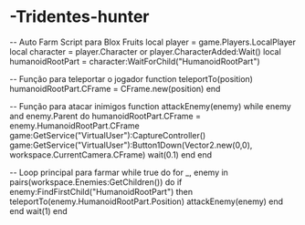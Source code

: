# -Tridentes-hunter
-- Auto Farm Script para Blox Fruits
local player = game.Players.LocalPlayer
local character = player.Character or player.CharacterAdded:Wait()
local humanoidRootPart = character:WaitForChild("HumanoidRootPart")

-- Função para teleportar o jogador
function teleportTo(position)
    humanoidRootPart.CFrame = CFrame.new(position)
end

-- Função para atacar inimigos
function attackEnemy(enemy)
    while enemy and enemy.Parent do
        humanoidRootPart.CFrame = enemy.HumanoidRootPart.CFrame
        game:GetService("VirtualUser"):CaptureController()
        game:GetService("VirtualUser"):Button1Down(Vector2.new(0,0), workspace.CurrentCamera.CFrame)
        wait(0.1)
    end
end

-- Loop principal para farmar
while true do
    for _, enemy in pairs(workspace.Enemies:GetChildren()) do
        if enemy:FindFirstChild("HumanoidRootPart") then
            teleportTo(enemy.HumanoidRootPart.Position)
            attackEnemy(enemy)
        end
    end
    wait(1)
end
